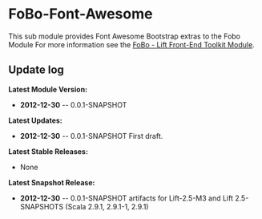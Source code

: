 FoBo-Font-Awesome
=================

This sub module provides Font Awesome Bootstrap extras to the Fobo Module 
For more information see the [FoBo - Lift Front-End Toolkit Module](https://github.com/karma4u101/FoBo).

Update log
----------

**Latest Module Version:** 
- **2012-12-30** -- 0.0.1-SNAPSHOT

**Latest Updates:**
- **2012-12-30** -- 0.0.1-SNAPSHOT First draft.

**Latest Stable Releases:**
- None

**Latest Snapshot Release:**
- **2012-12-30** -- 0.0.1-SNAPSHOT artifacts for Lift-2.5-M3 and Lift 2.5-SNAPSHOTS (Scala 2.9.1, 2.9.1-1, 2.9.1)
